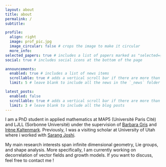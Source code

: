 ```yaml
---
layout: about
title: about
permalink: /
subtitle:

profile:
  align: right
  image: prof_pic.jpg
  image_circular: false # crops the image to make it circular
  more_info:
selected_papers: true # includes a list of papers marked as "selected={true}"
social: true # includes social icons at the bottom of the page

announcements:
  enabled: true # includes a list of news items
  scrollable: true # adds a vertical scroll bar if there are more than 3 news items
  limit: 5 # leave blank to include all the news in the `_news` folder

latest_posts:
  enabled: false
  scrollable: true # adds a vertical scroll bar if there are more than 3 new posts items
  limit: 3 # leave blank to include all the blog posts
---
```

I am a PhD student in applied mathematics at MAP5 (Université Paris Cité) and LJLL (Sorbonne Université) under the supervision of [Barbara Gris](http://gris.perso.math.cnrs.fr/fr/) and [Irène Kaltenmark](https://sites.google.com/site/irenekaltenmark/). Previously, I was a visiting scholar at University of Utah where i worked with [Sarang Joshi](https://www.bme.utah.edu/profile/?unid=u0492366).

My main research interests span infinite dimensional geometry, Lie groups, and shape analysis. More specifically, I am currently working on decorrelation of vector fields and growth models. If you want to discuss, feel free to contact me !


